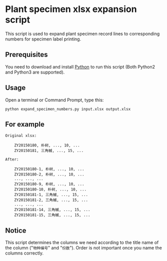 Plant specimen xlsx expansion script
====================================

This script is used to expand plant specimen record lines to corresponding numbers for specimen label printing.

Prerequisites
-------------

You need to download and install [Python](https://www.python.org/downloads/) to run this script (Both Python2 and Python3 are supported).

Usage
-----

Open a terminal or Command Prompt, type this:

    python expand_specimen_numbers.py input.xlsx output.xlsx

For example
-----------

    Original xlsx:

        ZY20150180, 朴树, ..., 10, ...
        ZY20150181, 三角槭, ..., 15, ...

    After:

        ZY20150180-1, 朴树, ..., 10, ...
        ZY20150180-2, 朴树, ..., 10, ...
        ..., ..., ...
        ZY20150180-9, 朴树, ..., 10, ...
        ZY20150180-10, 朴树, ..., 10, ...
        ZY20150181-1, 三角槭, ..., 15, ...
        ZY20150181-2, 三角槭, ..., 15, ...
        ..., ..., ...
        ZY20150181-14, 三角槭, ..., 15, ...
        ZY20150181-15, 三角槭, ..., 15, ...

Notice
------

This script determines the columns we need according to the title name of the column ("`物种编号`" and "`份数`"). Order is not important once you name the columns correctly.
